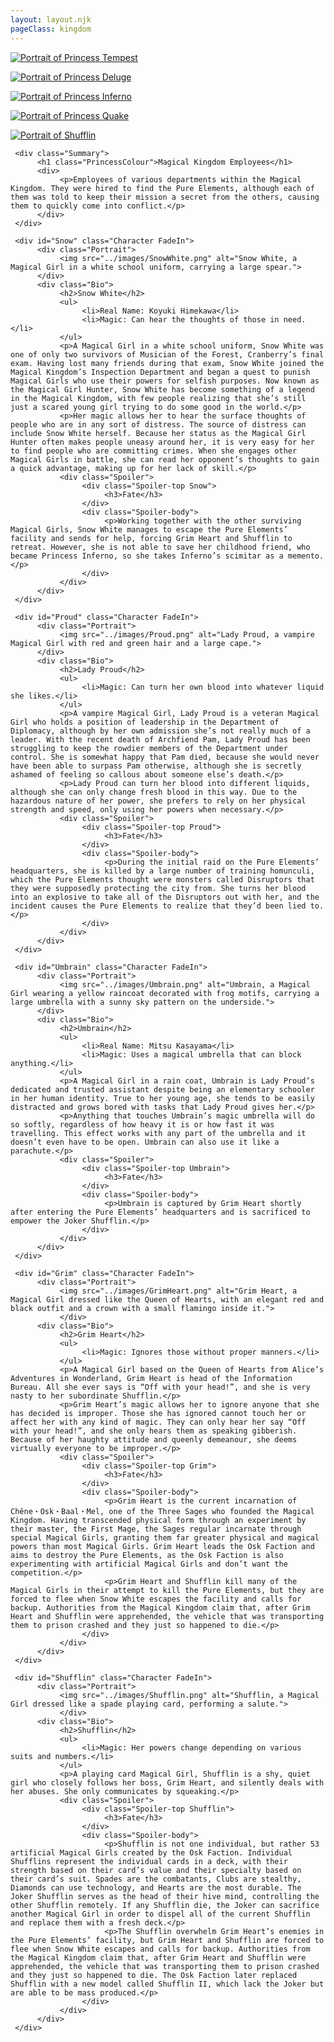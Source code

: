 ```yaml
---
layout: layout.njk
pageClass: kingdom
---
```

<!--TeamBox-->
<div class="TeamBox">
     <p><a href="#Snow"><img src="../images/SnowIcon.png" alt="Portrait of Princess Tempest"></a></p>
     <p><a href="#Proud"><img src="../images/ProudIcon.png" alt="Portrait of Princess Deluge"></a></p>
     <p><a href="#Umbrain"><img src="../images/UmbrainIcon.png" alt="Portrait of Princess Inferno"></a></p>
</div>
<div class="TeamBox">
     <p><a href="#Grim"><img src="../images/GrimHeartIcon.png" alt="Portrait of Princess Quake"></a></p>
     <p><a href="#Shufflin"><img src="../images/ShufflinIcon.png" alt="Portrait of Shufflin"></a></p>
</div>

<!--Hero-->
     <div class="Summary">
          <h1 class="PrincessColour">Magical Kingdom Employees</h1>
          <div>
               <p>Employees of various departments within the Magical Kingdom. They were hired to find the Pure Elements, although each of them was told to keep their mission a secret from the others, causing them to quickly come into conflict.</p>
          </div>
     </div>
<!--Snow White-->
     <div id="Snow" class="Character FadeIn">
          <div class="Portrait">
               <img src="../images/SnowWhite.png" alt="Snow White, a Magical Girl in a white school uniform, carrying a large spear.">
          </div>
          <div class="Bio">
               <h2>Snow White</h2>
               <ul>
                    <li>Real Name: Koyuki Himekawa</li>
                    <li>Magic: Can hear the thoughts of those in need.</li>
               </ul>
               <p>A Magical Girl in a white school uniform, Snow White was one of only two survivors of Musician of the Forest, Cranberry’s final exam. Having lost many friends during that exam, Snow White joined the Magical Kingdom’s Inspection Department and began a quest to punish Magical Girls who use their powers for selfish purposes. Now known as the Magical Girl Hunter, Snow White has become something of a legend in the Magical Kingdom, with few people realizing that she’s still just a scared young girl trying to do some good in the world.</p>
               <p>Her magic allows her to hear the surface thoughts of people who are in any sort of distress. The source of distress can include Snow White herself. Because her status as the Magical Girl Hunter often makes people uneasy around her, it is very easy for her to find people who are committing crimes. When she engages other Magical Girls in battle, she can read her opponent’s thoughts to gain a quick advantage, making up for her lack of skill.</p>
               <div class="Spoiler">
                    <div class="Spoiler-top Snow">
                         <h3>Fate</h3>
                    </div>
                    <div class="Spoiler-body">
                         <p>Working together with the other surviving Magical Girls, Snow White manages to escape the Pure Elements’ facility and sends for help, forcing Grim Heart and Shufflin to retreat. However, she is not able to save her childhood friend, who became Princess Inferno, so she takes Inferno’s scimitar as a memento.</p>
                    </div>
               </div>
          </div>
     </div>
<!--Lady Proud-->
     <div id="Proud" class="Character FadeIn">
          <div class="Portrait">
               <img src="../images/Proud.png" alt="Lady Proud, a vampire Magical Girl with red and green hair and a large cape.">
          </div>
          <div class="Bio">
               <h2>Lady Proud</h2>
               <ul>
                    <li>Magic: Can turn her own blood into whatever liquid she likes.</li>
               </ul>
               <p>A vampire Magical Girl, Lady Proud is a veteran Magical Girl who holds a position of leadership in the Department of Diplomacy, although by her own admission she’s not really much of a leader. With the recent death of Archfiend Pam, Lady Proud has been struggling to keep the rowdier members of the Department under control. She is somewhat happy that Pam died, because she would never have been able to surpass Pam otherwise, although she is secretly ashamed of feeling so callous about someone else’s death.</p>
               <p>Lady Proud can turn her blood into different liquids, although she can only change fresh blood in this way. Due to the hazardous nature of her power, she prefers to rely on her physical strength and speed, only using her powers when necessary.</p>
               <div class="Spoiler">
                    <div class="Spoiler-top Proud">
                         <h3>Fate</h3>
                    </div>
                    <div class="Spoiler-body">
                         <p>During the initial raid on the Pure Elements’ headquarters, she is killed by a large number of training homunculi, which the Pure Elements thought were monsters called Disruptors that they were supposedly protecting the city from. She turns her blood into an explosive to take all of the Disruptors out with her, and the incident causes the Pure Elements to realize that they’d been lied to.</p>
                    </div>
               </div>
          </div>
     </div>
<!--Umbrain-->
     <div id="Umbrain" class="Character FadeIn">
          <div class="Portrait">
               <img src="../images/Umbrain.png" alt="Umbrain, a Magical Girl wearing a yellow raincoat decorated with frog motifs, carrying a large umbrella with a sunny sky pattern on the underside.">
          </div>
          <div class="Bio">
               <h2>Umbrain</h2>
               <ul>
                    <li>Real Name: Mitsu Kasayama</li>
                    <li>Magic: Uses a magical umbrella that can block anything.</li>
               </ul>
               <p>A Magical Girl in a rain coat, Umbrain is Lady Proud’s dedicated and trusted assistant despite being an elementary schooler in her human identity. True to her young age, she tends to be easily distracted and grows bored with tasks that Lady Proud gives her.</p>
               <p>Anything that touches Umbrain’s magic umbrella will do so softly, regardless of how heavy it is or how fast it was travelling. This effect works with any part of the umbrella and it doesn’t even have to be open. Umbrain can also use it like a parachute.</p>
               <div class="Spoiler">
                    <div class="Spoiler-top Umbrain">
                         <h3>Fate</h3>
                    </div>
                    <div class="Spoiler-body">
                         <p>Umbrain is captured by Grim Heart shortly after entering the Pure Elements’ headquarters and is sacrificed to empower the Joker Shufflin.</p>
                    </div>
               </div>
          </div>
     </div>

<!--Grim Heart-->
     <div id="Grim" class="Character FadeIn">
          <div class="Portrait">
               <img src="../images/GrimHeart.png" alt="Grim Heart, a Magical Girl dressed like the Queen of Hearts, with an elegant red and black outfit and a crown with a small flamingo inside it.">
               </div>
          <div class="Bio">
               <h2>Grim Heart</h2>
               <ul>
                    <li>Magic: Ignores those without proper manners.</li>
               </ul>
               <p>A Magical Girl based on the Queen of Hearts from Alice’s Adventures in Wonderland, Grim Heart is head of the Information Bureau. All she ever says is “Off with your head!”, and she is very nasty to her subordinate Shufflin.</p>
               <p>Grim Heart’s magic allows her to ignore anyone that she has decided is improper. Those she has ignored cannot touch her or affect her with any kind of magic. They can only hear her say “Off with your head!”, and she only hears them as speaking gibberish. Because of her haughty attitude and queenly demeanour, she deems virtually everyone to be improper.</p>
               <div class="Spoiler">
                    <div class="Spoiler-top Grim">
                         <h3>Fate</h3>
                    </div>
                    <div class="Spoiler-body">
                         <p>Grim Heart is the current incarnation of Chêne・Osk・Baal・Mel, one of the Three Sages who founded the Magical Kingdom. Having transcended physical form through an experiment by their master, the First Mage, the Sages regular incarnate through special Magical Girls, granting them far greater physical and magical powers than most Magical Girls. Grim Heart leads the Osk Faction and aims to destroy the Pure Elements, as the Osk Faction is also experimenting with artificial Magical Girls and don’t want the competition.</p>
                         <p>Grim Heart and Shufflin kill many of the Magical Girls in their attempt to kill the Pure Elements, but they are forced to flee when Snow White escapes the facility and calls for backup. Authorities from the Magical Kingdom claim that, after Grim Heart and Shufflin were apprehended, the vehicle that was transporting them to prison crashed and they just so happened to die.</p>
                    </div>
               </div>
          </div>
     </div>
<!--Shufflin-->
     <div id="Shufflin" class="Character FadeIn">
          <div class="Portrait">
               <img src="../images/Shufflin.png" alt="Shufflin, a Magical Girl dressed like a spade playing card, performing a salute.">
               </div>
          <div class="Bio">
               <h2>Shufflin</h2>
               <ul>
                    <li>Magic: Her powers change depending on various suits and numbers.</li>
               </ul>
               <p>A playing card Magical Girl, Shufflin is a shy, quiet girl who closely follows her boss, Grim Heart, and silently deals with her abuses. She only communicates by squeaking.</p>
               <div class="Spoiler">
                    <div class="Spoiler-top Shufflin">
                         <h3>Fate</h3>
                    </div>
                    <div class="Spoiler-body">
                         <p>Shufflin is not one individual, but rather 53 artificial Magical Girls created by the Osk Faction. Individual Shufflins represent the individual cards in a deck, with their strength based on their card’s value and their specialty based on their card’s suit. Spades are the combatants, Clubs are stealthy, Diamonds can use technology, and Hearts are the most durable. The Joker Shufflin serves as the head of their hive mind, controlling the other Shufflin remotely. If any Shufflin die, the Joker can sacrifice another Magical Girl in order to dispel all of the current Shufflin and replace them with a fresh deck.</p>
                         <p>The Shufflin overwhelm Grim Heart’s enemies in the Pure Elements’ facility, but Grim Heart and Shufflin are forced to flee when Snow White escapes and calls for backup. Authorities from the Magical Kingdom claim that, after Grim Heart and Shufflin were apprehended, the vehicle that was transporting them to prison crashed and they just so happened to die. The Osk Faction later replaced Shufflin with a new model called Shufflin II, which lack the Joker but are able to be mass produced.</p>
                    </div>
               </div>
          </div>
     </div>